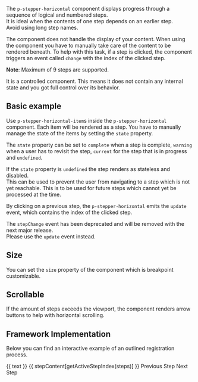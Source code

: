 <ComponentHeading name="Stepper Horizontal"></ComponentHeading>

The `p-stepper-horizontal` component displays progress through a sequence of logical and numbered steps.  
It is ideal when the contents of one step depends on an earlier step.  
Avoid using long step names.

The component does not handle the display of your content. When using the component you have to manually take care of
the content to be rendered beneath. To help with this task, if a step is clicked, the component triggers an event called
`change` with the index of the clicked step.

**Note**: Maximum of 9 steps are supported.

It is a controlled component. This means it does not contain any internal state and you got full control over its
behavior.

<TableOfContents></TableOfContents>

## Basic example

Use `p-stepper-horizontal-item`s inside the `p-stepper-horizontal` component. Each item will be rendered as a step. You
have to manually manage the state of the items by setting the `state` property.

The `state` property can be set to `complete` when a step is complete, `warning` when a user has to revisit the step,
`current` for the step that is in progress and `undefined`.

If the `state` property is `undefined` the step renders as stateless and disabled.  
This can be used to prevent the user from navigating to a step which is not yet reachable. This is to be used for future
steps which cannot yet be processed at the time.

By clicking on a previous step, the `p-stepper-horizontal` emits the `update` event, which contains the index of the
clicked step.

<Notification heading="Deprecation hint" heading-tag="h3" state="warning">
  The <code>stepChange</code> event has been deprecated and will be removed with the next major release.<br>
  Please use the <code>update</code> event instead.
</Notification>

<Playground :config="config" :markup="basic"></Playground>

## Size

You can set the `size` property of the component which is breakpoint customizable.

<Playground :markup="sizeMarkup" :config="config">
  <PlaygroundSelect v-model="size" :values="sizes" name="size"></PlaygroundSelect>
</Playground>

## Scrollable

If the amount of steps exceeds the viewport, the component renders arrow buttons to help with horizontal scrolling.

<Playground :config="config" :markup="scrollable"></Playground>

## Framework Implementation

Below you can find an interactive example of an outlined registration process.

<Playground :frameworkMarkup="codeExample" :config="config">
  <p-stepper-horizontal :theme="theme" @update="onUpdate">    
    <p-stepper-horizontal-item v-for="({ state, text }, i) in steps" :key="i" :state="state">{{ text }}</p-stepper-horizontal-item>
  </p-stepper-horizontal>
  <p-text :theme="theme" class="mock-content">{{ stepContent[getActiveStepIndex(steps)] }}</p-text>

  <p-button-group>
    <p-button
      icon="arrow-head-left"
      variant="tertiary"
      :disabled="getActiveStepIndex(steps) === 0"
      :theme="theme"
      @click="onNextPrevStep('prev')"
    >
      Previous Step
    </p-button>
    <p-button
      variant="primary"
      :disabled="getActiveStepIndex(steps) === steps.length - 1"
      :theme="theme"
      @click="onNextPrevStep('next')"
    >
      Next Step
    </p-button>
  </p-button-group>
</Playground>

<script lang="ts">
import Vue from 'vue';
import Component from 'vue-class-component';
import { getStepperHorizontalCodeSamples } from '@porsche-design-system/shared';
import type { Theme } from '@/models';
import { STEPPER_HORIZONTAL_SIZES } from './stepper-horizontal-utils'; 

@Component
export default class Code extends Vue {
  config = { themeable: true };

  codeExample = getStepperHorizontalCodeSamples();
  
  basic = `<p-stepper-horizontal>
  <p-stepper-horizontal-item state="complete">Step 1</p-stepper-horizontal-item>
  <p-stepper-horizontal-item state="warning">Step 2</p-stepper-horizontal-item>
  <p-stepper-horizontal-item state="current">Step 3</p-stepper-horizontal-item>
  <p-stepper-horizontal-item>Step 4</p-stepper-horizontal-item>
</p-stepper-horizontal>`;

  size = 'small';
  sizes = [...STEPPER_HORIZONTAL_SIZES, "{ base: 'small', l: 'medium' }"];
  get sizeMarkup() {
    return `<p-stepper-horizontal size="${this.size}">
  <p-stepper-horizontal-item state="complete">Step 1</p-stepper-horizontal-item>
  <p-stepper-horizontal-item state="warning">Step 2</p-stepper-horizontal-item>
  <p-stepper-horizontal-item state="current">Step 3</p-stepper-horizontal-item>
  <p-stepper-horizontal-item>Step 4</p-stepper-horizontal-item>
  <p-stepper-horizontal-item>Step 5</p-stepper-horizontal-item>
  <p-stepper-horizontal-item>Step 6</p-stepper-horizontal-item>
  <p-stepper-horizontal-item>Step 7</p-stepper-horizontal-item>
  <p-stepper-horizontal-item>Step 8</p-stepper-horizontal-item>
  <p-stepper-horizontal-item>Step 9</p-stepper-horizontal-item>
</p-stepper-horizontal>`;
  }

  scrollable = `<div style="max-width: 600px">
  <p-stepper-horizontal>
    <p-stepper-horizontal-item state="complete">Step 1</p-stepper-horizontal-item>
    <p-stepper-horizontal-item state="complete">Step 2</p-stepper-horizontal-item>
    <p-stepper-horizontal-item state="complete">Step 3</p-stepper-horizontal-item>
    <p-stepper-horizontal-item state="complete">Step 4</p-stepper-horizontal-item>
    <p-stepper-horizontal-item state="complete">Step 5</p-stepper-horizontal-item>
    <p-stepper-horizontal-item state="current">Step 6</p-stepper-horizontal-item>
    <p-stepper-horizontal-item>Step 7</p-stepper-horizontal-item>
    <p-stepper-horizontal-item>Step 8</p-stepper-horizontal-item>
    <p-stepper-horizontal-item>Step 9</p-stepper-horizontal-item>
  </p-stepper-horizontal>
</div>`;

  steps: { state: string; text: string; }[] = [
    { state: 'current', text: 'Enter personal details' }, 
    { state: undefined, text: 'Confirm e-mail' }, 
    { state: undefined, text: 'Set password' },
  ];

  stepContent = [
    'A form with personal details could be displayed here.',
    'A form with a verification code input field could be displayed here.',
    'A form with a password input field could be displayed here.',
  ];

  getActiveStepIndex(steps): number {
    return steps.findIndex((step) => step.state === 'current');
  }

  onNextPrevStep(direction): void {
    const activeStepIndex = this.getActiveStepIndex(this.steps);

    if (direction === 'next') {
      this.steps[activeStepIndex].state = 'complete';
      this.steps[activeStepIndex + 1].state = 'current';
    } else {
      this.steps[activeStepIndex].state = undefined;
      this.steps[activeStepIndex - 1].state = 'current';
    }
  }

  onUpdate(e): void {
    const { activeStepIndex } = e.detail;
    for (let i = activeStepIndex + 1; i < this.steps.length; i++) {
      /* reset step state when going back via stepper horizontal item click */
      this.steps[i].state = undefined;
    }
    this.steps[activeStepIndex].state = 'current';
  }

  get theme(): Theme {
    return this.$store.getters.playgroundTheme;
  }
}
</script>

<style scoped lang="scss">
  .mock-content {
    margin: 2rem 0;
  }
</style>
